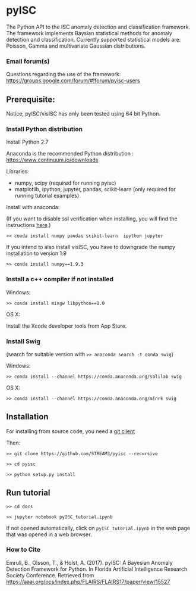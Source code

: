 # pyISC 

The Python API to the ISC anomaly detection and classification framework. The framework implements Baysian statistical methods for anomaly detection and classification. Currently supported statistical models are: Poisson, Gamma and multivariate Gaussian distributions.

### Email forum(s)

Questions regarding the use of the framework: https://groups.google.com/forum/#!forum/pyisc-users

## Prerequisite:

Notice, pyISC/visISC has only been tested using 64 bit Python.

### Install Python distribution 

Install Python 2.7

Anaconda is the recommended Python distribution : https://www.continuum.io/downloads

Libraries: 
- numpy, scipy (required for running pyisc)
- matplotlib, ipython, jupyter, pandas, scikit-learn (only required for running tutorial examples)

Install with anaconda:  

(If you want to disable ssl verification when installing, you will find the instructions <a href="https://docs.continuum.io/anaconda-repository/faq#how-do-i-disable-ssl-checking-on-package-installation">here</a>.)

`>> conda install numpy pandas scikit-learn  ipython jupyter`


If you intend to also install visISC, you have to downgrade the numpy installation to version 1.9

`>> conda install numpy==1.9.3`

### Install a c++ compiler if not installed

Windows:

`>> conda install mingw libpython==1.0`

OS X:

Install the Xcode developer tools from App Store.

### Install Swig

(search for suitable version with `>> anaconda search -t conda swig`)

Windows:

`>> conda install --channel https://conda.anaconda.org/salilab swig`

OS X:

`>> conda install --channel https://conda.anaconda.org/minrk swig`


## Installation

For installing from source code, you need a <a href="https://git-scm.com/downloads">git client</a>

Then:

`>> git clone https://github.com/STREAM3/pyisc --recursive`

`>> cd pyisc`

`>> python setup.py install`

## Run tutorial

`>> cd docs`

`>> jupyter notebook pyISC_tutorial.ipynb`

If not opened automatically, click on `pyISC_tutorial.ipynb` in the web page that was opened in a web browser.

### How to Cite 

Emruli, B., Olsson, T., & Holst, A. (2017).  pyISC: A Bayesian Anomaly Detection Framework for Python. In Florida Artificial Intelligence Research Society Conference. Retrieved from https://aaai.org/ocs/index.php/FLAIRS/FLAIRS17/paper/view/15527

